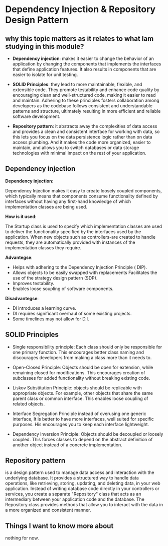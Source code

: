 # Dependency Injection & Repository Design Pattern

## why this topic matters as it relates to what Iam studying in this module?

- **Dependency injection**: makes it easier to change the behavior of an application by changing the components that implements the interfaces that define application features. It also results in components that are easier to isolate for unit testing.

- **SOLID Principles**: they lead to more maintainable, flexible, and extensible code. They promote testability and enhance code quality by encouraging clean and well-structured code, making it easier to read and maintain. Adhering to these principles fosters collaboration among developers as the codebase follows consistent and understandable patterns and structure, ultimately resulting in more efficient and reliable software development.

- **Repository pattern**: it abstracts away the complexities of data access and provides a clean and consistent interface for working with data, so this lets you focus on the data persistence logic rather than on data access plumbing. And it makes the code more organized, easier to maintain, and allows you to switch databases or data storage technologies with minimal impact on the rest of your application.

## Dependency injection

**Dependency injection**:

Dependency Injection makes it easy to create loosely coupled components, which typically means that components consume functionality defined by interfaces without having any first-hand knowledge of which implementation classes are being used.

**How is it used**:

The Startup class is used to specify which implementation classes are used to deliver the functionality specified by the interfaces used by the application. When new objects such as controllers-are created to handle requests, they are automatically provided with instances of the implementation classes they require.

**Advantegse**:

- Helps with adhering to the Dependency Injection Principle ( DIP).
- Allows objects to be easily swapped with replacements Facilitates the use of the strategy design pattern (SDP).
- Improves testability.
- Enables loose soupling of software components.

**Disadvantegse**:

- Dl introduces a learning curve.
- DI requires significant overhaul of some existing projects.
- Some timelines may not allow for D.I.

## SOLID Principles

- Single responsibility principle: Each class should only be responsible for one primary function. This encourages better class naming and discourages developers from making a class more than it needs to.

- Open-Closed Principle: Objects should be open for extension, while remaining closed for modifications. This encourages creation of subclasses for added functionality without breaking existing code.

- Liskov Substitution Principle: objects should be replicable with appropriate objects. For example, other objects that share the same parent class or common interface. This enables loose coupling of related objects.

- Interface Segregation Principle instead of overusing one generic interface, It is better to have more interfaces, well suited for specific purposes. His encourages you to keep each interface lightweight.

- Dependency Inversion Principle: Objects should be decoupled or loosely coupled. This forces classes to depend on the abstract definition of another object instead of a concrete implementation.

## Repository pattern

is a design pattern used to manage data access and interaction with the underlying database. It provides a structured way to handle data operations, like retrieving, storing, updating, and deleting data, in your web application. Instead of writing database code directly in your controllers or services, you create a separate "Repository" class that acts as an intermediary between your application code and the database. The Repository class provides methods that allow you to interact with the data in a more organized and consistent manner.

## Things I want to know more about

nothing for now.
